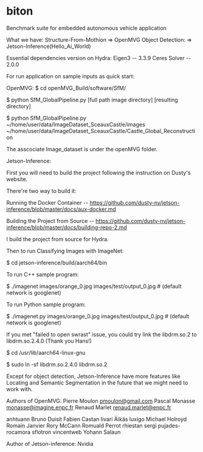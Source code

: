 # biton
Benchmark suite for embedded autonomous vehicle application

What we have:
Structure-From-Mothion  =>  OpenMVG
Object Detection:       =>  Jetson-Inference(Hello_Ai_World)

Essential dependencies version on Hydra:
Eigen3 -- 3.3.9
Ceres Solver -- 2.0.0

For run application on sample inputs as quick start:

OpenMVG: 
$ cd openMVG_Build/software/SfM/


$ python SfM_GlobalPipeline.py [full path image directory] [resulting directory]          


$ python SfM_GlobalPipeline.py ~/home/user/data/ImageDataset_SceauxCastle/images ~/home/user/data/ImageDataset_SceauxCastle/Castle_Global_Reconstruction


The asscociate Image_dataset is under the openMVG folder.



Jetson-Inference:


First you will need to build the project following the instruction on Dusty's website.


There're two way to build it:


Running the Docker Container  --  https://github.com/dusty-nv/jetson-inference/blob/master/docs/aux-docker.md


Building the Project from Source  --  https://github.com/dusty-nv/jetson-inference/blob/master/docs/building-repo-2.md


I build the project from source for Hydra.


Then to run Classifying Images with ImageNet:



$ cd jetson-inference/build/aarch64/bin


To run C++ sample program:


$ ./imagenet images/orange_0.jpg images/test/output_0.jpg     # (default network is googlenet)


To run Python sample program:


$ ./imagenet.py images/orange_0.jpg images/test/output_0.jpg  # (default network is googlenet)



If you met "failed to open swrast" issue, you could try link the libdrm.so.2 to libdrm.so.2.4.0 (Thank you Hans!)


$ cd /usr/lib/aarch64-linux-gnu


$ sudo ln -sf libdrm.so.2.4.0 libdrm.so.2



Except for object detection, Jetson-Inference have more features like Locating and Semantic Segmentation in the future that we might need to work with.











Authors of OpenMVG:
Pierre Moulon <pmoulon@gmail.com>
Pascal Monasse <monasse@imagine.enpc.fr>
Renaud Marlet <renaud.marlet@enpc.fr>

anhtuann
Bruno Duisit
Fabien Castan
Iivari Äikäs
luxigo
Michael Holroyd
Romain Janvier
Rory McCann
Romuald Perrot
rhiestan
sergi pujades-rocamora
sflotron
vincentweb
Yohann Salaun




Author of Jetson-inference:
Nvidia
